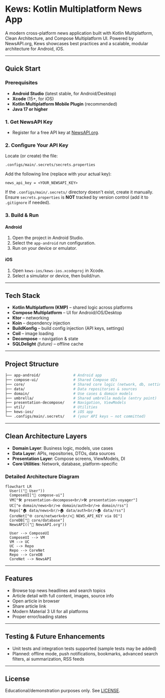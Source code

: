 # Kews: Kotlin Multiplatform News App

A modern cross-platform news application built with Kotlin Multiplatform, Clean Architecture, and
Compose Multiplatform UI. Powered by NewsAPI.org, Kews showcases best practices and a scalable,
modular architecture for Android, iOS.

---

## Quick Start

### Prerequisites

- **Android Studio** (latest stable, for Android/Desktop)
- **Xcode** (15+, for iOS)
- **Kotlin Multiplatform Mobile Plugin** (recommended)
- **Java 17 or higher**

### 1. Get NewsAPI Key

- Register for a free API key at [NewsAPI.org](https://newsapi.org/).

### 2. Configure Your API Key

Locate (or create) the file:

```
.configs/main/.secrets/secrets.properties
```

Add the following line (replace with your actual key):

```
news_api_key = <YOUR_NEWSAPI_KEY>
```

If the `.configs/main/.secrets/` directory doesn't exist, create it manually. Ensure
`secrets.properties` is **NOT** tracked by version control (add it to `.gitignore` if needed).

### 3. Build & Run

#### Android

1. Open the project in Android Studio.
2. Select the `app-android` run configuration.
3. Run on your device or emulator.

#### iOS


1. Open `kews-ios/kews-ios.xcodeproj` in Xcode.
2. Select a simulator or device, then build/run.

---

## Tech Stack

- **Kotlin Multiplatform (KMP)** – shared logic across platforms
- **Compose Multiplatform** – UI for Android/iOS/Desktop
- **Ktor** – networking
- **Koin** – dependency injection
- **BuildKonfig** – build config injection (API keys, settings)
- **Coil** – image loading
- **Decompose** – navigation & state
- **SQLDelight** *(future)* – offline cache

---

## Project Structure

```bash
├── app-android/               # Android app
├── compose-ui/                # Shared Compose UIs
├── core/                      # Shared core logic (network, db, settings)
├── data/                      # Data repositories & sources
├── domain/                    # Use cases & domain models
├── umbrella/                  # Shared umbrella module (entry point)
├── presentation-decompose/    # Navigation, ViewModels
├── util/                      # Utilities
├── kews-ios/                  # iOS app
└── .configs/main/.secrets/    # (your API keys – not committed)
```

---

## Clean Architecture Layers

- **Domain Layer**: Business logic, models, use cases
- **Data Layer**: APIs, repositories, DTOs, data sources
- **Presentation Layer**: Compose screens, ViewModels, DI
- **Core Utilities**: Network, database, platform-specific

### Detailed Architecture Diagram

```mermaid
flowchart LR
  User(("👤 User"))
  ComposeUI["📱 compose-ui"]
  VM["🛠️ presentation-decompose<br/>🛠️ presentation-voyager"]
  UC["⚙️ domain/news<br/>⚙️ domain/auth<br/>⚙️ domain/rss"]
  Repo["🏠 data/news<br/>🏠 data/auth<br/>🏠 data/rss"]
  CoreNet["🌐 core/network<br/>🔑 NEWS_API_KEY via DI"]
  CoreDB["💾 core/database"]
  NewsAPI(("🔗 NewsAPI.org"))

  User --> ComposeUI
  ComposeUI --> VM
  VM --> UC
  UC --> Repo
  Repo --> CoreNet
  Repo --> CoreDB
  CoreNet --> NewsAPI
```

---

## Features

- Browse top news headlines and search topics
- Article detail with full content, images, source info
- Open article in browser
- Share article link
- Modern Material 3 UI for all platforms
- Proper error/loading states

---

## Testing & Future Enhancements

- Unit tests and integration tests supported (sample tests may be added)
- Planned: offline mode, push notifications, bookmarks, advanced search filters, ai summarization, RSS feeds

---

## License

Educational/demonstration purposes only. See [LICENSE](LICENSE).
